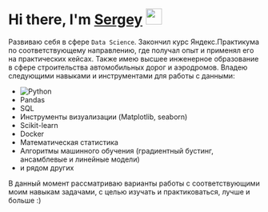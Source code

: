 <h1 align="left">Hi there, I'm <a href="https://daniilshat.ru/" target="_blank">Sergey</a> 
<img src="https://github.com/blackcater/blackcater/raw/main/images/Hi.gif" height="32"/></h1>

Развиваю себя в сфере `Data Science`. Закончил курс Яндекс.Практикума по соответствующему направлению, где получал опыт и применял его на практических кейсах. Также имею высшее инженерное образование в сфере строительства автомобильных дорог и аэродромов. Владею следующими навыками и инструментами для работы с данными: 

* ![Python](https://img.shields.io/badge/python-3670A0?style=for-the-badge&logo=python&logoColor=ffdd54)
* Pandas
* SQL 
* Инструменты визуализации (Matplotlib, seaborn)
* Scikit-learn
* Docker
* Математическая статистика
* Алгоритмы машинного обучения (градиентный бустинг, ансамблевые и линейные модели)
* и рядом других

В данный момент рассматриваю варианты работы с соответствующими моим навыкам задачами, с целью изучать и практиковаться, лучше и больше :)
